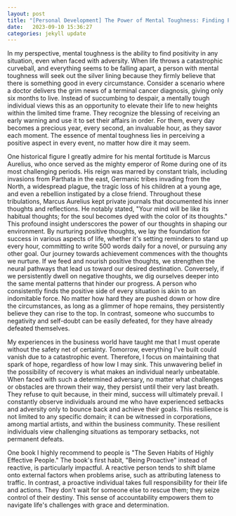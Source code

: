 ```yaml
---
layout: post
title: "[Personal Development] The Power of Mental Toughness: Finding Positivity in Adversity"
date:   2023-09-10 15:36:27
categories: jekyll update
---
```



In my perspective, mental toughness is the ability to find positivity in any situation, even when faced with adversity. When life throws a catastrophic curveball, and everything seems to be falling apart, a person with mental toughness will seek out the silver lining because they firmly believe that there is something good in every circumstance. Consider a scenario where a doctor delivers the grim news of a terminal cancer diagnosis, giving only six months to live. Instead of succumbing to despair, a mentally tough individual views this as an opportunity to elevate their life to new heights within the limited time frame. They recognize the blessing of receiving an early warning and use it to set their affairs in order. For them, every day becomes a precious year, every second, an invaluable hour, as they savor each moment. The essence of mental toughness lies in perceiving a positive aspect in every event, no matter how dire it may seem.

One historical figure I greatly admire for his mental fortitude is Marcus Aurelius, who once served as the mighty emperor of Rome during one of its most challenging periods. His reign was marred by constant trials, including invasions from Parthata in the east, Germanic tribes invading from the North, a widespread plague, the tragic loss of his children at a young age, and even a rebellion instigated by a close friend. Throughout these tribulations, Marcus Aurelius kept private journals that documented his inner thoughts and reflections. He notably stated, "Your mind will be like its habitual thoughts; for the soul becomes dyed with the color of its thoughts." This profound insight underscores the power of our thoughts in shaping our environment. By nurturing positive thoughts, we lay the foundation for success in various aspects of life, whether it's setting reminders to stand up every hour, committing to write 500 words daily for a novel, or pursuing any other goal. Our journey towards achievement commences with the thoughts we nurture. If we feed and nourish positive thoughts, we strengthen the neural pathways that lead us toward our desired destination. Conversely, if we persistently dwell on negative thoughts, we dig ourselves deeper into the same mental patterns that hinder our progress. A person who consistently finds the positive side of every situation is akin to an indomitable force. No matter how hard they are pushed down or how dire the circumstances, as long as a glimmer of hope remains, they persistently believe they can rise to the top. In contrast, someone who succumbs to negativity and self-doubt can be easily defeated, for they have already defeated themselves.

My experiences in the business world have taught me that I must operate without the safety net of certainty. Tomorrow, everything I've built could vanish due to a catastrophic event. Therefore, I focus on maintaining that spark of hope, regardless of how low I may sink. This unwavering belief in the possibility of recovery is what makes an individual nearly unbeatable. When faced with such a determined adversary, no matter what challenges or obstacles are thrown their way, they persist until their very last breath. They refuse to quit because, in their mind, success will ultimately prevail. I constantly observe individuals around me who have experienced setbacks and adversity only to bounce back and achieve their goals. This resilience is not limited to any specific domain; it can be witnessed in corporations, among martial artists, and within the business community. These resilient individuals view challenging situations as temporary setbacks, not permanent defeats.

One book I highly recommend to people is "The Seven Habits of Highly Effective People." The book's first habit, "Being Proactive" instead of reactive, is particularly impactful. A reactive person tends to shift blame onto external factors when problems arise, such as attributing lateness to traffic. In contrast, a proactive individual takes full responsibility for their life and actions. They don't wait for someone else to rescue them; they seize control of their destiny. This sense of accountability empowers them to navigate life's challenges with grace and determination.